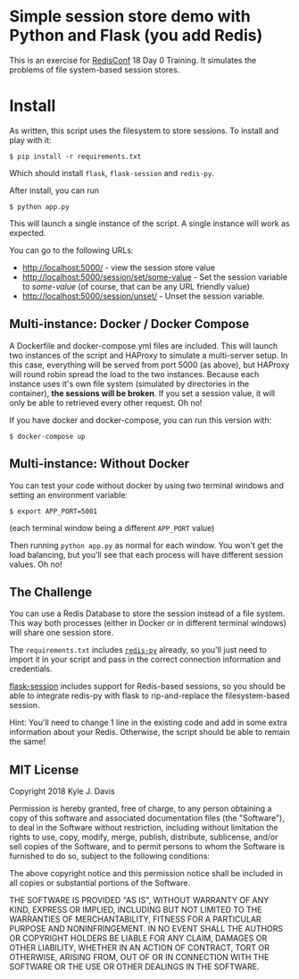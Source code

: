 # Simple session store demo with Python and Flask (you add Redis)

This is an exercise for [RedisConf](http://redisconf.com/) 18 Day 0 Training. It simulates the problems of file system-based session stores.


# Install

As written, this script uses the filesystem to store sessions. To install and play with it:

```
$ pip install -r requirements.txt
```

Which should install `flask`, `flask-session` and `redis-py`.

After install, you can run
```
$ python app.py
```

This will launch a single instance of the script. A single instance will work as expected.

You can go to the following URLs:

* [http://localhost:5000/](http://localhost:5000/) - view the session store value
* [http://localhost:5000/session/set/some-value](http://localhost:5000/session/set/some-value) - Set the session variable to *some-value* (of course, that can be any URL friendly value)
* [http://localhost:5000/session/unset/](http://localhost:5000/session/unset/) - Unset the session variable.


## Multi-instance: Docker / Docker Compose

A Dockerfile and docker-compose.yml files are included. This will launch two instances of the script and HAProxy to simulate a multi-server setup. In this case, everything will be served from port 5000 (as above), but HAProxy will round robin spread the load to the two instances. Because each instance uses it's own file system (simulated by directories in the container), __the sessions will be broken__. If you set a session value, it will only be able to retrieved every other request. Oh no!

If you have docker and docker-compose, you can run this version with:
```
$ docker-compose up
```

## Multi-instance: Without Docker

You can test your code without docker by using two terminal windows and setting an environment variable:

```
$ export APP_PORT=5001
```

(each terminal window being a different `APP_PORT` value)

Then running `python app.py` as normal for each window. You won't get the load balancing, but you'll see that each process will have different session values. Oh no!

## The Challenge
You can use a Redis Database to store the session instead of a file system. This way both processes (either in Docker or in different terminal windows) will share one session store.

The `requirements.txt` includes [`redis-py`](https://redislabs.com/lp/python-redis/) already, so you'll just need to import it in your script and pass in the correct connection information and credentials.

[flask-session](https://pythonhosted.org/Flask-Session/) includes support for Redis-based sessions, so you should be able to integrate redis-py with flask to rip-and-replace the filesystem-based session. 

Hint: You'll need to change 1 line in the existing code and add in some extra information about your Redis. Otherwise, the script should be able to remain the same!

## MIT License

Copyright 2018 Kyle J. Davis

Permission is hereby granted, free of charge, to any person obtaining a copy of this software and associated documentation files (the "Software"), to deal in the Software without restriction, including without limitation the rights to use, copy, modify, merge, publish, distribute, sublicense, and/or sell copies of the Software, and to permit persons to whom the Software is furnished to do so, subject to the following conditions:

The above copyright notice and this permission notice shall be included in all copies or substantial portions of the Software.

THE SOFTWARE IS PROVIDED "AS IS", WITHOUT WARRANTY OF ANY KIND, EXPRESS OR IMPLIED, INCLUDING BUT NOT LIMITED TO THE WARRANTIES OF MERCHANTABILITY, FITNESS FOR A PARTICULAR PURPOSE AND NONINFRINGEMENT. IN NO EVENT SHALL THE AUTHORS OR COPYRIGHT HOLDERS BE LIABLE FOR ANY CLAIM, DAMAGES OR OTHER LIABILITY, WHETHER IN AN ACTION OF CONTRACT, TORT OR OTHERWISE, ARISING FROM, OUT OF OR IN CONNECTION WITH THE SOFTWARE OR THE USE OR OTHER DEALINGS IN THE SOFTWARE.



